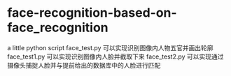 # face-recognition-based-on-face_recognition
a little python script
face_test.py 可以实现识别图像内人物五官并画出轮廓
face_test1.py 可以实现识别图像内人脸并截取下来
face_test2.py 可以实现通过摄像头捕捉人脸并与提前给出的数据库中的人脸进行匹配
